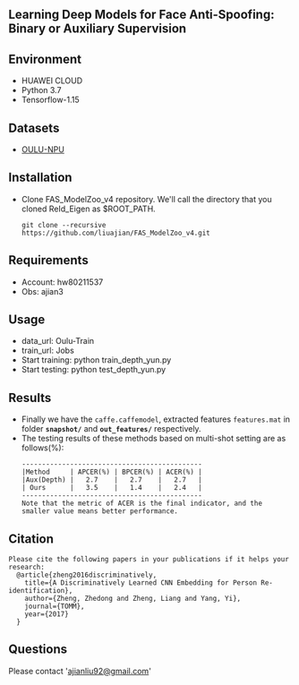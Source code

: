 ## Learning Deep Models for Face Anti-Spoofing: Binary or Auxiliary Supervision

## Environment
- HUAWEI CLOUD
- Python 3.7
- Tensorflow-1.15

## Datasets
- [OULU-NPU](https://sites.google.com/site/oulunpudatabase/) 

## Installation
- Clone FAS_ModelZoo_v4 repository. We'll call the directory that you cloned ReId_Eigen as $ROOT_PATH.
    ```Shell
  git clone --recursive https://github.com/liuajian/FAS_ModelZoo_v4.git
    ```
    
## Requirements
- Account: hw80211537
- Obs: ajian3

## Usage
- data_url: Oulu-Train
- train_url: Jobs
- Start training: python train_depth_yun.py
- Start testing: python test_depth_yun.py

## Results
- Finally we have the `caffe.caffemodel`, extracted features `features.mat` in folder **`snapshot/`** and **`out_features/`** respectively.
- The testing results of these methods based on multi-shot setting are as follows(%): 
   ```Shell
   ---------------------------------------------
   |Method     | APCER(%) | BPCER(%) | ACER(%) |
   |Aux(Depth) |   2.7    |   2.7    |   2.7   |
   | Ours      |   3.5    |   1.4    |   2.4   |
   ---------------------------------------------
   Note that the metric of ACER is the final indicator, and the smaller value means better performance.
  ```
## Citation
  ```Shell
Please cite the following papers in your publications if it helps your research:
    @article{zheng2016discriminatively,
      title={A Discriminatively Learned CNN Embedding for Person Re-identification},
      author={Zheng, Zhedong and Zheng, Liang and Yang, Yi},
      journal={TOMM},
      year={2017}
    }
  ```
## Questions
 
Please contact 'ajianliu92@gmail.com'











